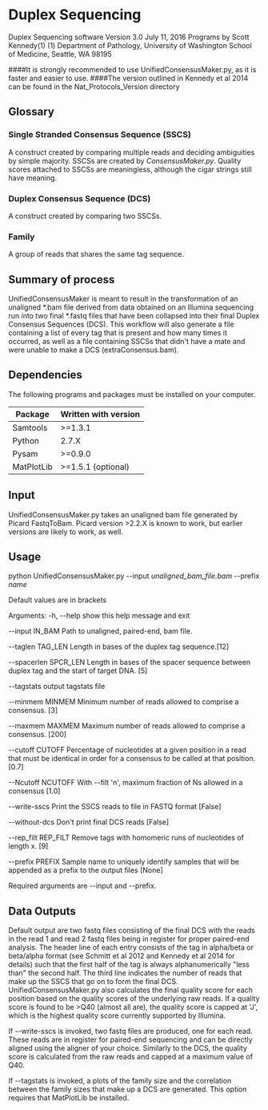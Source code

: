 Duplex Sequencing
=================

Duplex Sequencing software
Version 3.0
July 11, 2016
Programs by Scott Kennedy(1)
(1) Department of Pathology, University of Washington School of Medicine, Seattle, WA 98195  

####It is strongly recommended to use UnifiedConsensusMaker.py, as it is faster and easier to use.
####The version outlined in Kennedy et al 2014 can be found in the Nat_Protocols_Version directory

## Glossary

### Single Stranded Consensus Sequence (SSCS)

A construct created by comparing multiple reads and deciding ambiguities by
simple majority.  SSCSs are created by *ConsensusMaker.py*.  Quality scores
attached to SSCSs are meaningless, although the cigar strings still have
meaning.

### Duplex Consensus Sequence (DCS)

A construct created by comparing two SSCSs.

### Family

A group of reads that shares the same tag sequence.

## Summary of process

UnifiedConsensusMaker is meant to result in the transformation of
an unaligned *.bam file derived from data obtained on an
Illumina sequencing run into two final *.fastq files that have been
collapsed into their final Duplex Consensus Sequences (DCS).
This workflow will also generate a file containing a list of every tag 
that is present and how many times it occurred, as well as a file 
containing SSCSs that didn't have a mate and
were unable to make a DCS (extraConsensus.bam).

## Dependencies

The following programs and packages must be installed on your computer.

Package       | Written with version
------------- | --------------------
Samtools      | >=1.3.1
Python        | 2.7.X
Pysam         | >=0.9.0
MatPlotLib    | >=1.5.1 (optional)

## Input
UnifiedConsensusMaker.py takes an unaligned bam file generated by Picard
FastqToBam. Picard version >2.2.X is known to work, but earlier versions 
are likely to work, as well.

## Usage

python UnifiedConsensusMaker.py --input <i>unaligned_bam_file.bam</i> --prefix <i>name</i>

Default values are in brackets

Arguments:
  -h, --help            show this help message and exit
  
  --input IN_BAM        Path to unaligned, paired-end, bam file.
  
  --taglen TAG_LEN      Length in bases of the duplex tag sequence.[12]
  
  --spacerlen SPCR_LEN  Length in bases of the spacer sequence between duplex
                        tag and the start of target DNA. [5]
                        
  --tagstats            output tagstats file
  
  --minmem MINMEM       Minimum number of reads allowed to comprise a
                        consensus. [3]
                        
  --maxmem MAXMEM       Maximum number of reads allowed to comprise a
                        consensus. [200]
                        
  --cutoff CUTOFF       Percentage of nucleotides at a given position in 
                        a read that must be identical in order for a 
                        consensus to be called at that position. [0.7]
                        
  --Ncutoff NCUTOFF     With --filt 'n', maximum fraction of Ns allowed 
                        in a consensus [1.0]
                        
  --write-sscs          Print the SSCS reads to file in FASTQ format
                        [False]
                        
  --without-dcs         Don't print final DCS reads [False]
  
  --rep_filt REP_FILT   Remove tags with homomeric runs of nucleotides of
                        length x. [9]
                        
  --prefix PREFIX       Sample name to uniquely identify samples that 
                        will be appended as a prefix to the output files [None]

Required arguments are --input and --prefix.

## Data Outputs

Default output are two fastq files consisting of the final DCS
with the reads in the read 1 and read 2 fastq files being in register for proper
paired-end analysis. The header line of each entry consists of the tag in alpha/beta
or beta/alpha format (see Schmitt et al 2012 and Kennedy et al 2014 for details) 
such that the first half of the tag is always alphanumerically "less than" the
second half. The third line indicates the number of reads that make up the SSCS that
go on to form the final DCS. UnifiedConsensusMaker.py also calculates the final 
quality score for each position based on the quality scores of the underlying raw
reads. If a quality score is found to be >Q40 (almost all are), the quality score
is capped at 'J', which is the highest quality score currently supported by Illumina.

If --write-sscs is invoked, two fastq files are produced, one for each read. 
These reads are in register for paired-end sequencing and can be directly aligned 
using the aligner of your choice. Similarly to the DCS, the quality score is
calculated from the raw reads and capped at a maximum value of Q40.

If --tagstats is invoked, a plots of the family size and the correlation between
the family sizes that make up a DCS are generated.  This option requires that 
MatPlotLib be installed.

